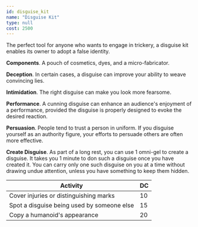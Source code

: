 ```yaml
---
id: disguise_kit
name: "Disguise Kit"
type: null
cost: 2500
---
```


The perfect tool for anyone who wants to engage in trickery, a disguise kit enables its owner to adopt a false identity.

__Components__. A pouch of cosmetics, dyes, and a micro-fabricator.

__Deception__. In certain cases, a disguise can improve your ability to weave convincing lies.

__Intimidation__. The right disguise can make you look more fearsome.

__Performance__. A cunning disguise can enhance an audience's enjoyment of a performance, provided the disguise is properly
designed to evoke the desired reaction.

__Persuasion__. People tend to trust a person in uniform. If you disguise yourself as an authority figure, your efforts
to persuade others are often more effective.

__Create Disguise__. As part of a long rest, you can use 1 omni-gel to create a disguise. It takes you 1 minute to don such a disguise once you have created it.
You can carry only one such disguise on you at a time without drawing undue attention, unless you have something to keep them hidden.

Activity | DC
--- | ---
Cover injuries or distinguishing marks | 10
Spot a disguise being used by someone else | 15
Copy a humanoid's appearance | 20
